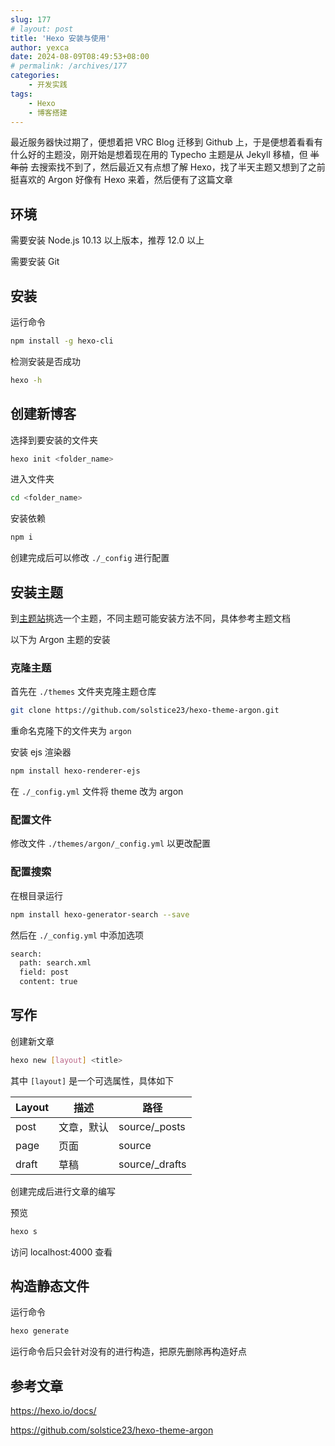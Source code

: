 ```yaml
---
slug: 177
# layout: post
title: 'Hexo 安装与使用'
author: yexca
date: 2024-08-09T08:49:53+08:00
# permalink: /archives/177
categories:
    - 开发实践
tags:
    - Hexo
    - 博客搭建
---  
```


最近服务器快过期了，便想着把 VRC Blog 迁移到 Github 上，于是便想着看看有什么好的主题没，刚开始是想着现在用的 Typecho 主题是从 Jekyll 移植，但 ~~半年前~~ 去搜索找不到了，然后最近又有点想了解 Hexo，找了半天主题又想到了之前挺喜欢的 Argon 好像有 Hexo 来着，然后便有了这篇文章

## 环境

需要安装 Node.js 10.13 以上版本，推荐 12.0 以上

需要安装 Git

## 安装

运行命令

```bash
npm install -g hexo-cli
```

检测安装是否成功

```bash
hexo -h
```

## 创建新博客

选择到要安装的文件夹

```bash
hexo init <folder_name>
```

进入文件夹

```bash
cd <folder_name>
```

安装依赖

```bash
npm i
```

创建完成后可以修改 `./_config` 进行配置

## 安装主题

到[主题站](https://hexo.io/themes/)挑选一个主题，不同主题可能安装方法不同，具体参考主题文档

以下为 Argon 主题的安装

### 克隆主题

首先在 `./themes` 文件夹克隆主题仓库

```bash
git clone https://github.com/solstice23/hexo-theme-argon.git
```

重命名克隆下的文件夹为 `argon`

安装 ejs 渲染器

```bash
npm install hexo-renderer-ejs
```

在 `./_config.yml` 文件将 theme 改为 argon

### 配置文件

修改文件 `./themes/argon/_config.yml` 以更改配置

### 配置搜索

在根目录运行

```bash
npm install hexo-generator-search --save
```

然后在 `./_config.yml` 中添加选项

```bash
search:
  path: search.xml
  field: post
  content: true
```

## 写作

创建新文章

```bash
hexo new [layout] <title>
```

其中 `[layout]` 是一个可选属性，具体如下

| Layout | 描述       | 路径           |
| ------ | ---------- | -------------- |
| post   | 文章，默认 | source/_posts  |
| page   | 页面       | source         |
| draft  | 草稿       | source/_drafts |

创建完成后进行文章的编写

预览

```bash
hexo s
```

访问 localhost:4000 查看

## 构造静态文件

运行命令

```bash
hexo generate
```

运行命令后只会针对没有的进行构造，把原先删除再构造好点

## 参考文章

<https://hexo.io/docs/>

<https://github.com/solstice23/hexo-theme-argon>